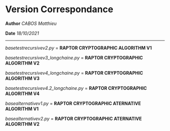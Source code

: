 Version Correspondance
======================

**Author** *CABOS Matthieu*

**Date** *18/10/2021*

************************

*basetestrecursivev2.py*               = **RAPTOR CRYPTOGRAPHIC ALGORITHM V1**

*basetestrecursivev3_longchaine.py*    = **RAPTOR CRYPTOGRAPHIC ALGORITHM V2**

*basetestrecursivev4_longchaine.py*    = **RAPTOR CRYPTOGRAPHIC ALGORITHM V3**

*basetestrecursivev4.2_longchaine.py*  = **RAPTOR CRYPTOGRAPHIC ALGORITHM V4**

*basealternativev1.py*                 = **RAPTOR CRYPTOGRAPHIC ATERNATIVE ALGORITHM V1**

*basealternativev2.py*                 = **RAPTOR CRYPTOGRAPHIC ATERNATIVE ALGORITHM V2**
